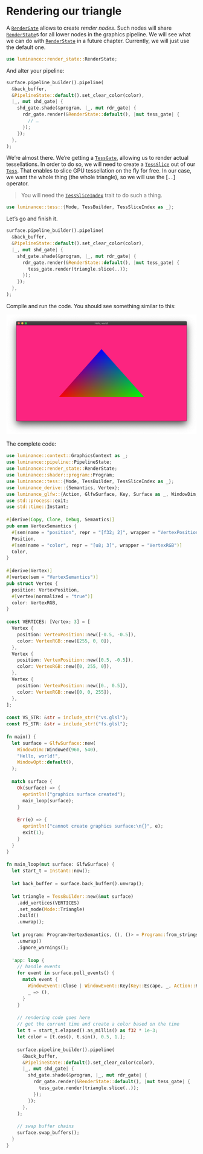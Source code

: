 # Rendering our triangle

A [`RenderGate`] allows to create _render nodes_. Such nodes will share [`RenderState`]s for all
lower nodes in the graphics pipeline. We will see what we can do with [`RenderState`] in a future
chapter. Currently, we will just use the default one.

```rust
use luminance::render_state::RenderState;
```

And alter your pipeline:

```rust
surface.pipeline_builder().pipeline(
  &back_buffer,
  &PipelineState::default().set_clear_color(color),
  |_, mut shd_gate| {
    shd_gate.shade(&program, |_, mut rdr_gate| {
      rdr_gate.render(&RenderState::default(), |mut tess_gate| {
        // …
      });
    });
  },
);
```

We’re almost there. We’re getting a [`TessGate`], allowing us to render actual tessellations. In
order to do so, we will need to create a [`TessSlice`] out of our [`Tess`]. That enables to slice
GPU tessellation on the fly for free. In our case, we want the whole thing (the whole triangle),
so we will use the [`..`] operator.

> You will need the [`TessSliceIndex`] trait to do such a thing.

```rust
use luminance::tess::{Mode, TessBuilder, TessSliceIndex as _};
```

Let’s go and finish it.

```rust
surface.pipeline_builder().pipeline(
  &back_buffer,
  &PipelineState::default().set_clear_color(color),
  |_, mut shd_gate| {
    shd_gate.shade(&program, |_, mut rdr_gate| {
      rdr_gate.render(&RenderState::default(), |mut tess_gate| {
        tess_gate.render(triangle.slice(..));
      });
    });
  },
);
```

Compile and run the code. You should see something similar to this:

![](imgs/your_first_triangle.png)

The complete code:

```rust
use luminance::context::GraphicsContext as _;
use luminance::pipeline::PipelineState;
use luminance::render_state::RenderState;
use luminance::shader::program::Program;
use luminance::tess::{Mode, TessBuilder, TessSliceIndex as _};
use luminance_derive::{Semantics, Vertex};
use luminance_glfw::{Action, GlfwSurface, Key, Surface as _, WindowDim, WindowEvent, WindowOpt};
use std::process::exit;
use std::time::Instant;

#[derive(Copy, Clone, Debug, Semantics)]
pub enum VertexSemantics {
  #[sem(name = "position", repr = "[f32; 2]", wrapper = "VertexPosition")]
  Position,
  #[sem(name = "color", repr = "[u8; 3]", wrapper = "VertexRGB")]
  Color,
}

#[derive(Vertex)]
#[vertex(sem = "VertexSemantics")]
pub struct Vertex {
  position: VertexPosition,
  #[vertex(normalized = "true")]
  color: VertexRGB,
}

const VERTICES: [Vertex; 3] = [
  Vertex {
    position: VertexPosition::new([-0.5, -0.5]),
    color: VertexRGB::new([255, 0, 0]),
  },
  Vertex {
    position: VertexPosition::new([0.5, -0.5]),
    color: VertexRGB::new([0, 255, 0]),
  },
  Vertex {
    position: VertexPosition::new([0., 0.5]),
    color: VertexRGB::new([0, 0, 255]),
  },
];

const VS_STR: &str = include_str!("vs.glsl");
const FS_STR: &str = include_str!("fs.glsl");

fn main() {
  let surface = GlfwSurface::new(
    WindowDim::Windowed(960, 540),
    "Hello, world!",
    WindowOpt::default(),
  );

  match surface {
    Ok(surface) => {
      eprintln!("graphics surface created");
      main_loop(surface);
    }

    Err(e) => {
      eprintln!("cannot create graphics surface:\n{}", e);
      exit(1);
    }
  }
}

fn main_loop(mut surface: GlfwSurface) {
  let start_t = Instant::now();

  let back_buffer = surface.back_buffer().unwrap();

  let triangle = TessBuilder::new(&mut surface)
    .add_vertices(VERTICES)
    .set_mode(Mode::Triangle)
    .build()
    .unwrap();

  let program: Program<VertexSemantics, (), ()> = Program::from_strings(None, VS_STR, None, FS_STR)
    .unwrap()
    .ignore_warnings();

  'app: loop {
    // handle events
    for event in surface.poll_events() {
      match event {
        WindowEvent::Close | WindowEvent::Key(Key::Escape, _, Action::Release, _) => break 'app,
        _ => (),
      }
    }

    // rendering code goes here
    // get the current time and create a color based on the time
    let t = start_t.elapsed().as_millis() as f32 * 1e-3;
    let color = [t.cos(), t.sin(), 0.5, 1.];

    surface.pipeline_builder().pipeline(
      &back_buffer,
      &PipelineState::default().set_clear_color(color),
      |_, mut shd_gate| {
        shd_gate.shade(&program, |_, mut rdr_gate| {
          rdr_gate.render(&RenderState::default(), |mut tess_gate| {
            tess_gate.render(triangle.slice(..));
          });
        });
      },
    );

    // swap buffer chains
    surface.swap_buffers();
  }
}
```

[luminance]: https://crates.io/crates/luminance
[luminance-derive]: https://crates.io/crates/luminance-derive
[`Vertex`]: https://docs.rs/luminance/latest/luminance/vertex/trait.Vertex.html
[`Semantics`]: https://docs.rs/luminance/latest/luminance/vertex/trait.Semantics.html
[`Copy`]: https://doc.rust-lang.org/std/marker/trait.Copy.html
[`Clone`]: https://doc.rust-lang.org/std/clone/trait.Clone.html
[`Debug`]: https://doc.rust-lang.org/std/fmt/trait.Debug.html
[`VertexAttrib`]: https://docs.rs/luminance/latest/luminance/vertex/trait.VertexAttrib.html
[`HasSemantics`]: https://docs.rs/luminance/latest/luminance/vertex/trait.HasSemantics.html
[`Tess`]: https://docs.rs/luminance/latest/luminance/tess/struct.Tess.html
[`TessBuilder`]: https://docs.rs/luminance/latest/luminance/tess/struct.TessBuilder.html
[`Mode`]: https://docs.rs/luminance/latest/luminance/tess/enum.Mode.html
[`Mode::Point`]: https://docs.rs/luminance/latest/luminance/tess/enum.Mode.html#variant.Point
[`Pipeline`]: https://docs.rs/luminance/latest/luminance/pipeline/struct.Pipeline.html
[`ShadingGate`]: https://docs.rs/luminance/latest/luminance/pipeline/struct.ShadingGate.html
[GLSL]: https://www.khronos.org/opengl/wiki/Core_Language_(GLSL)
[`TessellationControlShader`]: https://docs.rs/luminance/latest/luminance/shader/stage/enum.Type.html#variant.TessellationControlShader
[`TessellationEvaluationShader`]: https://docs.rs/luminance/latest/luminance/shader/stage/enum.Type.html#variant.TessellationEvaluationShader
[`VertexShader`]: https://docs.rs/luminance/latest/luminance/shader/stage/enum.Type.html#variant.VertexShader
[`GeometryShader`]: https://docs.rs/luminance/latest/luminance/shader/stage/enum.Type.html#variant.GeometryShader
[`FragmentShader`]: https://docs.rs/luminance/latest/luminance/shader/stage/enum.Type.html#variant.FragmentShader
[`Program`]: https://docs.rs/luminance/latest/luminance/shader/program/struct.Program.html
[`BuiltProgram`]: https://docs.rs/luminance/latest/luminance/shader/program/struct.BuiltProgram.html
[turbofish syntax]: https://doc.rust-lang.org/1.30.0/book/first-edition/generics.html
[`RenderGate`]: https://docs.rs/luminance/latest/luminance/pipeline/struct.RenderGate.html
[`RenderState`]: https://docs.rs/luminance/latest/luminance/render_state/struct.RenderState.html
[`TessGate`]: https://docs.rs/luminance/latest/luminance/pipeline/struct.TessGate.html
[`TessSlice`]: https://docs.rs/luminance/latest/luminance/tess/struct.TessSlice.html
[`TessSliceIndex`]: https://docs.rs/luminance/latest/luminance/tess/struct.TessSliceIndex.html
